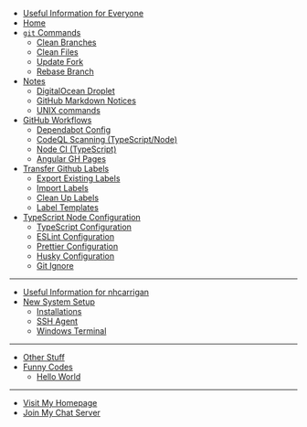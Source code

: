 - <u>Useful Information for Everyone</u>
- [Home](/index.md)
- [`git` Commands](/git-commands/index.md)
  - [Clean Branches](/git-commands/clean-branches.md)
  - [Clean Files](/git-commands/clean-files.md)
  - [Update Fork](/git-commands/update-fork.md)
  - [Rebase Branch](/git-commands/rebase-branch.md)
- [Notes](/notes/index.md)
  - [DigitalOcean Droplet](/notes/do-droplet-setup.md)
  - [GitHub Markdown Notices](/notes/github-markdown-notices.md)
  - [UNIX commands](/notes/unix-commands.md)
- [GitHub Workflows](/github-workflows/index.md)
  - [Dependabot Config](/github-workflows/dependabot-config.md)
  - [CodeQL Scanning (TypeScript/Node)](/github-workflows/codeql-ts-node.md)
  - [Node CI (TypeScript)](/github-workflows/node-ci-ts.md)
  - [Angular GH Pages](/github-workflows/angular-deploy.md)
- [Transfer Github Labels](/transfer-labels/index.md)
  - [Export Existing Labels](/transfer-labels/export.md)
  - [Import Labels](/transfer-labels/import.md)
  - [Clean Up Labels](/transfer-labels/clean.md)
  - [Label Templates](/transfer-labels/templates.md)
- [TypeScript Node Configuration](/node-ts-config/index.md)
  - [TypeScript Configuration](/node-ts-config/tsconfig.md)
  - [ESLint Configuration](/node-ts-config/eslint.md)
  - [Prettier Configuration](/node-ts-config/prettier.md)
  - [Husky Configuration](/node-ts-config/husky.md)
  - [Git Ignore](/node-ts-config/gitignore.md)

<hr>

- <u>Useful Information for nhcarrigan</u>
- [New System Setup](/new-setup/index.md)
  - [Installations](/new-setup/installs.md)
  - [SSH Agent](/new-setup/ssh.md)
  - [Windows Terminal](/new-setup/terminal.md)

<hr>

- <u>Other Stuff</u>
- [Funny Codes](/funny-codes/index.md)
  - [Hello World](/funny-codes/hello-world.md)

<hr>

- [Visit My Homepage](https://www.nhcarrigan.com)
- [Join My Chat Server](http://chat.nhcarrigan.com)
